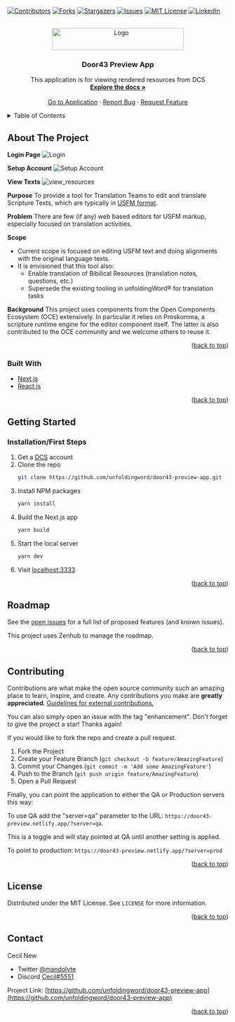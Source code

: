 <div id="top"></div>
<!--
*** Thanks for checking out the Best-README-Template. If you have a suggestion
*** that would make this better, please fork the repo and create a pull request
*** or simply open an issue with the tag "enhancement".
*** Don't forget to give the project a star!
*** Thanks again! Now go create something AMAZING! :D
-->



<!-- PROJECT SHIELDS -->
<!--
*** I'm using markdown "reference style" links for readability.
*** Reference links are enclosed in brackets [ ] instead of parentheses ( ).
*** See the bottom of this document for the declaration of the reference variables
*** for contributors-url, forks-url, etc. This is an optional, concise syntax you may use.
*** https://www.markdownguide.org/basic-syntax/#reference-style-links
-->
[![Contributors][contributors-shield]](https://github.com/unfoldingWord/door43-preview-app/graphs/contributors)
[![Forks][forks-shield]](https://github.com/unfoldingWord/door43-preview-app/network/members)
[![Stargazers][stars-shield]](https://github.com/unfoldingWord/door43-preview-app/stargazers)
[![Issues][issues-shield]](https://github.com/unfoldingWord/door43-preview-app/issues)
[![MIT License][license-shield]](https://github.com/unfoldingWord/door43-preview-app/blob/main/LICENSE)
[![LinkedIn][linkedin-shield]](https://www.linkedin.com/company/unfoldingword/)



<!-- PROJECT LOGO -->
<br />
<div align="center">
  <a href="https://door43-preview-app.netlify.app/">
    <img src="images/uW.png" alt="Logo" width="300" height="50">
  </a>

<h3 align="center">Door43 Preview App</h3>

  <p align="center">
    This application is for viewing rendered resources from DCS
    <br />
    <a href="https://github.com/unfoldingword/door43-preview-app"><strong>Explore the docs »</strong></a>
    <br />
    <br />
    <a href="https://door43-preview.netlify.app/">Go to Application</a>
    ·
    <a href="https://github.com/unfoldingword/door43-preview-app/issues">Report Bug</a>
    ·
    <a href="https://github.com/unfoldingword/door43-preview-app/issues">Request Feature</a>
  </p>
</div>



<!-- TABLE OF CONTENTS -->
<details>
  <summary>Table of Contents</summary>
  <ol>
    <li>
      <a href="#about-the-project">About The Project</a>
      <ul>
        <li><a href="#built-with">Built With</a></li>
      </ul>
    </li>
    <li>
      <a href="#getting-started">Getting Started</a>
      <ul>
        <li><a href="#prerequisites">Prerequisites</a></li>
        <li><a href="#installation">Installation</a></li>
      </ul>
    </li>
    <li><a href="#usage">Usage</a></li>
    <li><a href="#roadmap">Roadmap</a></li>
    <li><a href="#contributing">Contributing</a></li>
    <li><a href="#license">License</a></li>
    <li><a href="#contact">Contact</a></li>
    <li><a href="#acknowledgments">Acknowledgments</a></li>
  </ol>
</details>



<!-- ABOUT THE PROJECT -->
## About The Project
**Login Page**
![Login](./images/login.png)

**Setup Account**
![Setup Account](./images/setup_account.png)

**View Texts**
![view_resources](./images/view_resources.png)

**Purpose**
To provide a tool for Translation Teams to edit and translate Scripture Texts, which are typically in [USFM format](https://ubsicap.github.io/usfm/).

**Problem**
There are few (if any) web based editors for USFM markup, especially focused on translation activities.

**Scope**
- Current scope is focused on editing USFM text and doing alignments with the original language texts.
- It is envisioned that this tool also:
  - Enable translation of Bibilical Resources (translation notes, questions, etc.)
  - Supersede the existing tooling in unfoldingWord&#174; for translation tasks

**Background**
This project uses components from the Open Components Ecosystem (OCE) extensively. In particular it relies on Proskomma, a scripture runtime engine for the editor component itself. The latter is also contributed to the OCE community and we welcome others to reuse it.

<p align="right">(<a href="#top">back to top</a>)</p>

### Built With

* [Next.js](https://nextjs.org/)
* [React.js](https://reactjs.org/)

<p align="right">(<a href="#top">back to top</a>)</p>



<!-- GETTING STARTED -->
## Getting Started

### Installation/First Steps

1. Get a [DCS](https://git.door43.org) account
2. Clone the repo
   ```sh
   git clone https://github.com/unfoldingword/door43-preview-app.git
   ```
3. Install NPM packages
   ```sh
   yarn install
   ```
3. Build the Next.js app
   ```sh
   yarn build
   ```
4. Start the local server 
   ```sh
   yarn dev
   ```
5. Visit <a href="http://localhost:3333">localhost:3333</a>  

<p align="right">(<a href="#top">back to top</a>)</p>

<!-- ROADMAP -->
## Roadmap

See the [open issues](https://github.com/unfoldingword/door43-preview-app/issues) for a full list of proposed features (and known issues).

This project uses Zenhub to manage the roadmap.

<p align="right">(<a href="#top">back to top</a>)</p>



<!-- CONTRIBUTING -->
## Contributing

Contributions are what make the open source community such an amazing place to learn, inspire, and create. Any contributions you make are **greatly appreciated**.  [Guidelines for external contributions.](https://forum.door43.org)

You can also simply open an issue with the tag "enhancement".
Don't forget to give the project a star! Thanks again!

If you would like to fork the repo and create a pull request. 

1. Fork the Project
2. Create your Feature Branch (`git checkout -b feature/AmazingFeature`)
3. Commit your Changes (`git commit -m 'Add some AmazingFeature'`)
4. Push to the Branch (`git push origin feature/AmazingFeature`)
5. Open a Pull Request

Finally, you can point the application to either the QA or Production servers this way:

To use QA add the "server=qa" parameter to the URL:
`https://door43-preview.netlify.app/?server=qa`.  

This is a toggle and will stay pointed at QA until another setting is applied.

To point to production:
`https://door43-preview.netlify.app/?server=prod`

<p align="right">(<a href="#top">back to top</a>)</p>



<!-- LICENSE -->
## License

Distributed under the MIT License. See `LICENSE` for more information.

<p align="right">(<a href="#top">back to top</a>)</p>



<!-- CONTACT -->
## Contact

Cecil New 
- Twitter [@mandolyte](https://twitter.com/@mandolyte)
- Discord [Cecil#5551](tbd)

Project Link: [https://github.com/unfoldingword/door43-preview-app](https://github.com/unfoldingword/door43-preview-app)

<p align="right">(<a href="#top">back to top</a>)</p>



<!-- ACKNOWLEDGMENTS 
## Acknowledgments

* []()
* []()
* []()

<p align="right">(<a href="#top">back to top</a>)</p>

-->

<!-- MARKDOWN LINKS & IMAGES -->
<!-- https://www.markdownguide.org/basic-syntax/#reference-style-links -->
[contributors-shield]: https://img.shields.io/github/contributors/unfoldingword/door43-preview-app.svg?style=for-the-badge
[contributors-url]: https://github.com/unfoldingword/door43-preview-app/graphs/contributors
[forks-shield]: https://img.shields.io/github/forks/unfoldingword/door43-preview-app.svg?style=for-the-badge
[forks-url]: https://github.com/unfoldingword/door43-preview-app/network/members
[stars-shield]: https://img.shields.io/github/stars/unfoldingword/door43-preview-app.svg?style=for-the-badge
[stars-url]: https://github.com/unfoldingword/door43-preview-app/stargazers
[issues-shield]: https://img.shields.io/github/issues/unfoldingword/door43-preview-app.svg?style=for-the-badge
[issues-url]: https://github.com/unfoldingword/door43-preview-app/issues
[license-shield]: https://img.shields.io/github/license/unfoldingword/door43-preview-app.svg?style=for-the-badge
[license-url]: https://github.com/unfoldingword/door43-preview-app/blob/master/LICENSE.txt
[linkedin-shield]: https://img.shields.io/badge/-LinkedIn-black.svg?style=for-the-badge&logo=linkedin&colorB=555
[linkedin-url]: https://linkedin.com/in/company/unfoldingword

